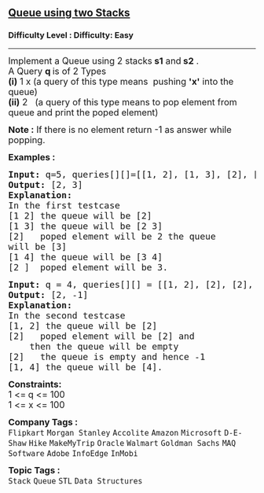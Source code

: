 <h2><a href="https://www.geeksforgeeks.org/problems/queue-using-two-stacks/1?page=1&category=Queue&sortBy=difficulty">Queue using two Stacks</a></h2><h3>Difficulty Level : Difficulty: Easy</h3><hr><div class="problems_problem_content__Xm_eO"><p><span style="font-size: 18px;">Implement a Queue using 2 stacks<strong> s1</strong> and<strong> s2</strong> .<br>A Query <strong>q </strong>is of 2 Types<br><strong>(i)</strong> 1 x (a query of this type means&nbsp;&nbsp;pushing <strong>'x'</strong> into the queue)<br><strong>(ii)</strong> 2 &nbsp; (a query of this type means to pop&nbsp;element from queue and print the poped element)</span></p>
<p><span style="font-size: 18px;"><strong>Note :</strong>&nbsp;If there is no element return -1 as answer while popping.</span></p>
<p><strong><span style="font-size: 18px;">Examples :</span></strong></p>
<pre><strong><span style="font-size: 18px;">Input: </span></strong><span style="font-size: 18px;">q=5, queries[][]=[[1, 2], [1, 3], [2], [1, 4], [2]]
<strong>Output: </strong>[2, 3]<strong><br></strong><strong>Explanation: 
</strong>In the first testcase
[1 2] the queue will be [2]
[1 3] the queue will be [2 3]
[2] &nbsp; poped element will be 2 the queue 
will be [3]
[1 4] the queue will be [3 4]
[2 ]&nbsp; poped element will be 3.</span>
</pre>
<pre><strong><span style="font-size: 18px;">Input: </span></strong><span style="font-size: 18px;">q = 4, queries[][] = [[1, 2], [2], [2], [1, 4]]
<strong>Output: </strong>[2, -1]
<strong>Explanation: 
</strong>In the second testcase&nbsp;
[1, 2] the queue will be [2]
[2]&nbsp; &nbsp;poped element will be [2] and 
&nbsp;   then the queue will be empty
[2]&nbsp; &nbsp;the queue is empty and hence -1
[1, 4] the queue will be [4].</span></pre>
<p><span style="font-size: 18px;"><strong>Constraints:</strong><br>1 &lt;=<strong> </strong>q&nbsp;&lt;= 100<br>1 &lt;= x &lt;= 100</span></p></div><p><span style=font-size:18px><strong>Company Tags : </strong><br><code>Flipkart</code>&nbsp;<code>Morgan Stanley</code>&nbsp;<code>Accolite</code>&nbsp;<code>Amazon</code>&nbsp;<code>Microsoft</code>&nbsp;<code>D-E-Shaw</code>&nbsp;<code>Hike</code>&nbsp;<code>MakeMyTrip</code>&nbsp;<code>Oracle</code>&nbsp;<code>Walmart</code>&nbsp;<code>Goldman Sachs</code>&nbsp;<code>MAQ Software</code>&nbsp;<code>Adobe</code>&nbsp;<code>InfoEdge</code>&nbsp;<code>InMobi</code>&nbsp;<br><p><span style=font-size:18px><strong>Topic Tags : </strong><br><code>Stack</code>&nbsp;<code>Queue</code>&nbsp;<code>STL</code>&nbsp;<code>Data Structures</code>&nbsp;